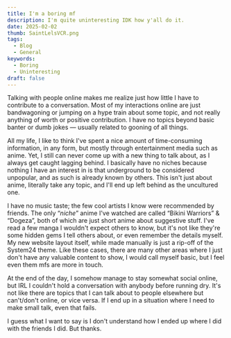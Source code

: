 ```yaml
---
title: I'm a boring mf
description: I'm quite uninteresting IDK how y'all do it.
date: 2025-02-02
thumb: SaintLelsVCR.png
tags:
  - Blog
  - General
keywords:
  - Boring
  - Uninteresting
draft: false
---
```


Talking with people online makes me realize just how little I have to contribute to a conversation. Most of my interactions online are just bandwagoning or jumping on a hype train about some topic, and not really anything of worth or positive contribution. I have no topics beyond basic banter or dumb jokes — usually related to gooning of all things.

All my life, I like to think I've spent a nice amount of time-consuming information, in any form, but mostly through entertainment media such as anime. Yet, I still can never come up with a new thing to talk about, as I always get caught lagging behind. I basically have no niches because nothing I have an interest in is that underground to be considered unpopular, and as such is already known by others. This isn't just about anime, literally take any topic, and I'll end up left behind as the uncultured one.

I have no music taste; the few cool artists I know were recommended by friends. The only “_niche_” anime I've watched are called “Bikini Warriors” & “Dogeza”, both of which are just short anime about suggestive stuff. I've read a few manga I wouldn't expect others to know, but it's not like they're some hidden gems I tell others about, or even remember the details myself. My new website layout itself, while made manually is just a rip-off of the System24 theme. Like these cases, there are many other areas where I just don't have any valuable content to show, I would call myself basic, but I feel even them mfs are more in touch.

At the end of the day, I somehow manage to stay somewhat social online, but IRL I couldn't hold a conversation with anybody before running dry. It's not like there are topics that I can talk about to people elsewhere but can't/don't online, or vice versa. If I end up in a situation where I need to make small talk, even that fails.

I guess what I want to say is I don't understand how I ended up where I did with the friends I did. But thanks.
